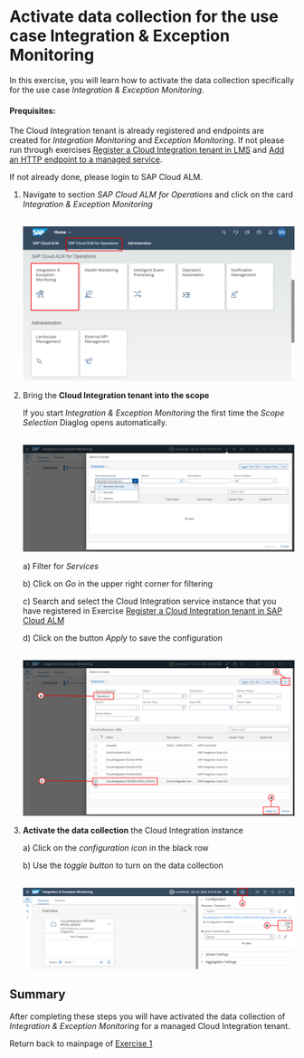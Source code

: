 # Activate data collection for the use case Integration & Exception Monitoring 

In this exercise, you will learn how to activate the data collection specifically for the use case *Integration & Exception Monitoring*.

#### Prequisites:
The Cloud Integration tenant is already registered and endpoints are created for *Integration Monitoring* and *Exception Monitoring*. If not please run through exercises [Register a Cloud Integration tenant in LMS](../ex11/) and [Add an HTTP endpoint to a managed service](../ex12/).

If not already done, please login to SAP Cloud ALM.

1. Navigate to section *SAP Cloud ALM for Operations* and click on the card *Integration & Exception Monitoring*
      
    <br>![](/exercises/ex1/images/CALMLandingIntExMon.png)
  
2. Bring the **Cloud Integration tenant into the scope**

   If you start *Integration & Exception Monitoring* the first time the *Scope Selection* Diaglog opens automatically.
   
    <br>![](/exercises/ex1/images/InitialScopeSelection.png)
   
    a)  Filter for *Services*
    
    b)  Click on *Go* in the upper right corner for filtering
    
    c)  Search and select the Cloud Integration service instance that you have registered in Exercise [Register a Cloud Integration tenant in SAP Cloud ALM](exercises/ex1/ex11)

    d)  Click on the button *Apply* to save the configuration
      
     <br>![](/exercises/ex1/images/ScopeSelectionService.png)

3. **Activate the data collection** the Cloud Integration instance

    a)	Click on the *configuration icon* in the black row
    
    b)	Use the *toggle button* to turn on the data collection
      
    <br>![](/exercises/ex1/images/ActivateDataCollection.png)

    
## Summary

After completing these steps you will have activated the data collection of *Integration & Exception Monitoring* for a managed Cloud Integration tenant.

Return back to mainpage of [Exercise 1](../../ex1/README.md)

